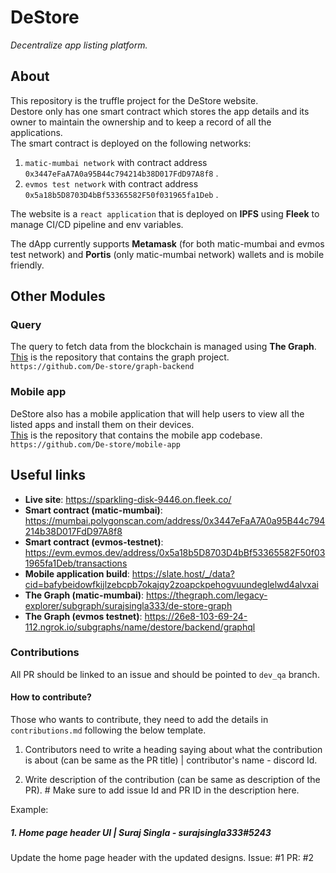 # DeStore

*Decentralize app listing platform.*

## About

This repository is the truffle project for the DeStore website.<br>Destore only has one smart contract which stores the app details and its owner to maintain the ownership and to keep a record of all the applications.<br>The smart contract is deployed on the following networks:

1. `matic-mumbai network` with contract address `0x3447eFaA7A0a95B44c794214b38D017FdD97A8f8` .
2. `evmos test network` with contract address `0x5a18b5D8703D4bBf53365582F50f031965fa1Deb` .

The website is a `react application` that is deployed on **IPFS** using **Fleek** to manage CI/CD pipeline and env variables.

The dApp currently supports **Metamask** (for both matic-mumbai and evmos test network) and **Portis** (only matic-mumbai network) wallets and is mobile friendly.

## Other Modules

### Query

The query to fetch data from the blockchain is managed using **The Graph**.<br>[This](https://github.com/De-store/graph-backend) is the repository that contains the graph project.<br>`https://github.com/De-store/graph-backend`

### Mobile app

DeStore also has a mobile application that will help users to view all the listed apps and install them on their devices.<br>[This](https://github.com/De-store/mobile-app) is the repository that contains the mobile app codebase.<br>`https://github.com/De-store/mobile-app`

## Useful links

- **Live site**: https://sparkling-disk-9446.on.fleek.co/
- **Smart contract (matic-mumbai)**: https://mumbai.polygonscan.com/address/0x3447eFaA7A0a95B44c794214b38D017FdD97A8f8
- **Smart contract (evmos-testnet)**: https://evm.evmos.dev/address/0x5a18b5D8703D4bBf53365582F50f031965fa1Deb/transactions
- **Mobile application build**: https://slate.host/_/data?cid=bafybeidowfkijlzebcpb7okajqy2zoapckpehogvuundeglelwd4alvxai
- **The Graph (matic-mumbai)**: https://thegraph.com/legacy-explorer/subgraph/surajsingla333/de-store-graph
- **The Graph (evmos testnet)**: https://26e8-103-69-24-112.ngrok.io/subgraphs/name/destore/backend/graphql


### Contributions

All PR should be linked to an issue and should be pointed to `dev_qa` branch.

#### How to contribute?

Those who wants to contribute, they need to add the details in `contributions.md` following the below template.

1. Contributors need to write a heading saying about what the contribution is about (can be same as the PR title) | contributor's name - discord Id.

2. Write description of the contribution (can be same as description of the PR). # Make sure to add issue Id and PR ID in the description here.


Example:
 
##### 1. Home page header UI | Suraj Singla - surajsingla333#5243
Update the home page header with the updated designs.
Issue: #1
PR: #2


